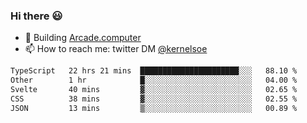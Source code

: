 ### Hi there 😃

- 🔨 Building [Arcade.computer](https://arcade.computer)
- 📫 How to reach me: twitter DM [@kernelsoe](https://twitter.com/kernelsoe)

<!--START_SECTION:waka-->

```txt
TypeScript   22 hrs 21 mins  ██████████████████████░░░   88.10 %
Other        1 hr            █░░░░░░░░░░░░░░░░░░░░░░░░   04.00 %
Svelte       40 mins         ▓░░░░░░░░░░░░░░░░░░░░░░░░   02.65 %
CSS          38 mins         ▓░░░░░░░░░░░░░░░░░░░░░░░░   02.55 %
JSON         13 mins         ▒░░░░░░░░░░░░░░░░░░░░░░░░   00.89 %
```

<!--END_SECTION:waka-->
